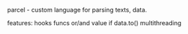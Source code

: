 parcel - custom language for parsing texts, data.

features:
    hooks
    funcs
    or/and value
    if
    data.to()
    multithreading